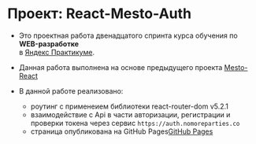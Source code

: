 # Проект: React-Mesto-Auth
  
* Это проектная работа двенадцатого спринта курса обучения по __WEB-разработке__  
в [Яндекс Практикуме](https://practicum.yandex.ru/).

* Данная работа выполнена на основе предыдущего проекта [Mesto-React](https://github.com/EugeneCod/mesto-react)

* В данной работе реализовано:
  * роутинг с применеием библиотеки react-router-dom v5.2.1
  * взаимодействие с Api в части авторизации, регистрации и проверки токена через сервис `https://auth.nomoreparties.co`
  * cтраница опубликована на GitHub Pages[GitHub Pages](https://eugenecod.github.io/react-mesto-auth/)
